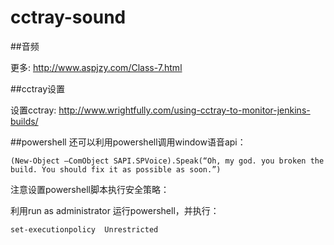 cctray-sound
======================

##音频

更多: http://www.aspjzy.com/Class-7.html

##cctray设置

设置cctray: http://www.wrightfully.com/using-cctray-to-monitor-jenkins-builds/

##powershell
还可以利用powershell调用window语音api：

    (New-Object –ComObject SAPI.SPVoice).Speak(“Oh, my god. you broken the build. You should fix it as possible as soon.”)
  
  
注意设置powershell脚本执行安全策略：

利用run as administrator 运行powershell，并执行：

    set-executionpolicy  Unrestricted


